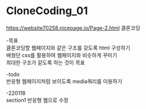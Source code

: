 # CloneCoding_01

https://website70258.nicepage.io/Page-2.html
클론코딩

-목표<br>
클론코딩할 웹페이지와 같은 구조를 갖도록 html 구성하기<br>
배웠던 css를 활용하여 웹페이지와 비슷하게 꾸미기<br>
최대한 구조가 같도록 하는 것이 목표<br>

-todo<br>
반응형 웹페이지처럼 보이도록 media쿼리를 이용하기

-220118<br>
section1 반응형 웹으로 수정
